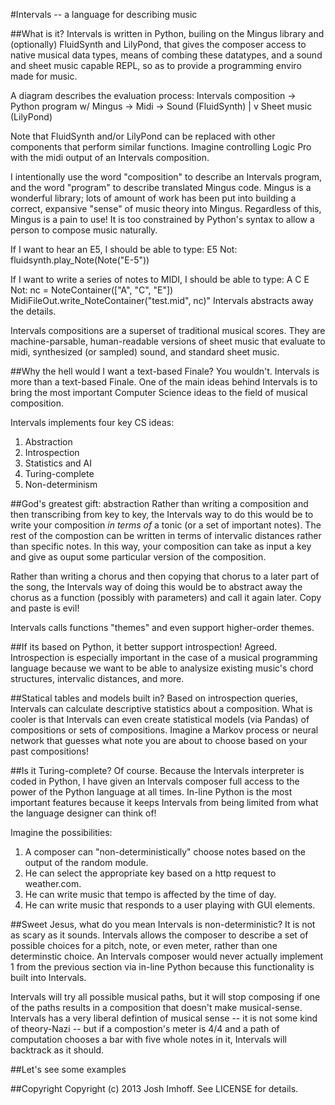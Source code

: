 #Intervals -- a language for describing music

##What is it?
Intervals is written in Python, builing on the Mingus library and (optionally)
FluidSynth and LilyPond, that gives the composer access to native musical data
types, means of combing these datatypes, and a sound and sheet music capable
REPL, so as to provide a programming enviro made for music.

A diagram describes the evaluation process:
Intervals composition -> Python program w/ Mingus -> Midi -> Sound (FluidSynth)
                                                      |
                                                      v
                                                    Sheet music (LilyPond)

Note that FluidSynth and/or LilyPond can be replaced with other components that
perform similar functions. Imagine controlling Logic Pro with the midi output
of an Intervals composition.

I intentionally use the word "composition" to describe an Intervals program,
and the word "program" to describe translated Mingus code. Mingus is a
wonderful library; lots of amount of work has been put into building a correct,
expansive "sense" of music theory into Mingus. Regardless of this, Mingus is 
a pain to use! It is too constrained by Python's syntax to allow a person 
to compose music naturally.

If I want to hear an E5, I should be able to type:
    E5
Not:
    fluidsynth.play_Note(Note("E-5"))

If I want to write a series of notes to MIDI, I should be able to type:
    A C E
Not: 
    nc = NoteContainer(["A", "C", "E"])
    MidiFileOut.write_NoteContainer("test.mid", nc)"
Intervals abstracts away the details.

Intervals compositions are a superset of traditional musical scores. They are 
machine-parsable, human-readable versions of sheet music that evaluate to midi, 
synthesized (or sampled) sound, and standard sheet music.

##Why the hell would I want a text-based Finale?
You wouldn't. Intervals is more than a text-based Finale. One of the main ideas
behind Intervals is to bring the most important Computer Science ideas to the 
field of musical composition.

Intervals implements four key CS ideas:
1. Abstraction
2. Introspection
3. Statistics and AI
4. Turing-complete
5. Non-determinism

##God's greatest gift: abstraction
Rather than writing a composition and then transcribing from key to key, the
Intervals way to do this would be to write your composition *in terms of* a 
tonic (or a set of important notes). The rest of the compostion can be written
in terms of intervalic distances rather than specific notes. In this way, your 
composition can take as input a key and give as ouput some particular version 
of the composition.

Rather than writing a chorus and then copying that chorus to a later part of 
the song, the Intervals way of doing this would be to abstract away the chorus
as a function (possibly with parameters) and call it again later. Copy and 
paste is evil!

Intervals calls functions "themes" and even support higher-order themes.

##If its based on Python, it better support introspection!
Agreed. Introspection is especially important in the case of a musical
programming language because we want to be able to analysize existing music's 
chord structures, intervalic distances, and more.

##Statical tables and models built in?
Based on introspection queries, Intervals can calculate descriptive statistics 
about a composition. What is cooler is that Intervals can even create 
statistical models (via Pandas) of compositions or sets of compositions. 
Imagine a Markov process or neural network that guesses what note you are 
about to choose based on your past compositions!

##Is it Turing-complete?
Of course. Because the Intervals interpreter is coded in Python, I have given 
an Intervals composer full access to the power of the Python language at all 
times. In-line Python is the most important features because it keeps 
Intervals from being limited from what the language designer can think of!

Imagine the possibilities: 
1. A composer can "non-deterministically" choose notes based on the output of 
the random module.
2. He can select the appropriate key based on a http request to weather.com.
3. He can write music that tempo is affected by the time of day.
4. He can write music that responds to a user playing with GUI elements.

##Sweet Jesus, what do you mean Intervals is non-deterministic?
It is not as scary as it sounds. Intervals allows the composer to describe
a set of possible choices for a pitch, note, or even meter, rather than one
determinstic choice. An Intervals composer would never actually implement 1 
from the previous section via in-line Python because this functionality is 
built into Intervals.

Intervals will try all possible musical paths, but it will stop composing if
one of the paths results in a composition that doesn't make musical-sense. 
Intervals has a very liberal defintion of musical sense -- it is not some kind
of theory-Nazi -- but if a compostion's meter is 4/4 and a path of computation
chooses a bar with five whole notes in it, Intervals will backtrack as it 
should.

##Let's see some examples

##Copyright
Copyright (c) 2013 Josh Imhoff. See LICENSE for details.
